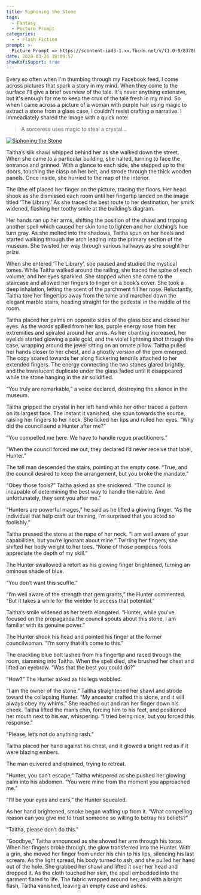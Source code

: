 ```yaml
---
title: Siphoning the Stone
tags:
  - Fantasy
  - Picture Prompt
categories:
  - - Flash Fiction
prompt: >-
  Picture Prompt => https://scontent-iad3-1.xx.fbcdn.net/v/t1.0-9/83788740_3102407963105916_417582541860503552_o.jpg?_nc_cat=105&_nc_sid=8024bb&_nc_ohc=enuT4dJGTAcAX_wycQe&_nc_ht=scontent-iad3-1.xx&oh=9cbfd8ce7aea9d9ebdb922ec991b1f29&oe=5E9DF426
date: 2020-03-26 18:09:57
showKofiSuport: true
---
```


Every so often when I'm thumbing through my Facebook feed, I come across pictures that spark a story in my mind. When they come to the surface I'll give a brief overview of the tale. It's never anything extensive, but it's enough for me to keep the crux of the tale fresh in my mind. So when I came across a picture of a woman with purple hair using magic to extract a stone from a glass case, I couldn't resist crafting a narrative.<!-- more --> I immeadiately shared the image with a quick note:

>A sorceress uses magic to steal a crystal...

<div class="center">

[![Siphoning the Stone](https://images-wixmp-ed30a86b8c4ca887773594c2.wixmp.com/f/de83a01f-0387-491c-8990-0e5998125c26/ddoqlpu-f802e219-71a1-4a00-b4b2-836e366e229a.jpg/v1/fill/w_1920,h_1440,q_75,strp/crystallo_spiritus_by_krouya_ddoqlpu-fullview.jpg?token=eyJ0eXAiOiJKV1QiLCJhbGciOiJIUzI1NiJ9.eyJzdWIiOiJ1cm46YXBwOiIsImlzcyI6InVybjphcHA6Iiwib2JqIjpbW3siaGVpZ2h0IjoiPD0xNDQwIiwicGF0aCI6IlwvZlwvZGU4M2EwMWYtMDM4Ny00OTFjLTg5OTAtMGU1OTk4MTI1YzI2XC9kZG9xbHB1LWY4MDJlMjE5LTcxYTEtNGEwMC1iNGIyLTgzNmUzNjZlMjI5YS5qcGciLCJ3aWR0aCI6Ijw9MTkyMCJ9XV0sImF1ZCI6WyJ1cm46c2VydmljZTppbWFnZS5vcGVyYXRpb25zIl19.NpdmcK8fbxY6oTqxqQj39c255Md9rsdbyWBKKwqcDL0 "Crystallo Spiritus by Krouya")](https://www.deviantart.com/krouya/art/Crystallo-Spiritus-827612274)

</div>

Taitha’s silk shawl whipped behind her as she walked down the street. When she came to a particular building, she halted, turning to face the entrance and grinned. With a glance to each side, she stepped up to the doors, touching the clasp on her belt, and strode through the thick wooden panels. Once inside, she hurried to the map of the interior.

The lithe elf placed her finger on the picture, tracing the floors. Her head shook as she dismissed each room until her fingertip landed on the image titled ‘The Library.’ As she traced the best route to her destination, her smirk widened, flashing her toothy smile at the building’s diagram.

Her hands ran up her arms, shifting the position of the shawl and tripping another spell which caused her skin tone to lighten and her clothing’s hue turn gray. As she melted into the shadows, Taitha spun on her heels and started walking through the arch leading into the primary section of the museum. She twisted her way through various hallways as she sought her prize.

When she entered ‘The Library’, she paused and studied the mystical tomes. While Taitha walked around the railing, she traced the spine of each volume, and her eyes sparkled. She stopped when she came to the staircase and allowed her fingers to linger on a book’s cover. She took a deep inhalation, letting the scent of the parchment fill her nose. Reluctantly, Taitha tore her fingertips away from the tome and marched down the elegant marble stairs, heading straight for the pedestal in the middle of the room.

Taitha placed her palms on opposite sides of the glass box and closed her eyes. As the words spilled from her lips, purple energy rose from her extremities and spiraled around her arms. As her chanting increased, her eyelids started glowing a pale gold, and the violet lightning shot through the case, wrapping around the jewel sitting on an ornate pillow. Taitha pulled her hands closer to her chest, and a ghostly version of the gem emerged. The copy soared towards her along flickering tendrils attached to her extended fingers. The energy connecting the two stones glared brightly, and the translucent duplicate under the glass faded until it disappeared while the stone hanging in the air solidified.

“You truly are remarkable,” a voice declared, destroying the silence in the museum.

Taitha gripped the crystal in her left hand while her other traced a pattern on its largest face. The instant it vanished, she spun towards the source, raising her fingers to her neck. She licked her lips and rolled her eyes. “Why did the council send a Hunter after me?”

“You compelled me here. We have to handle rogue practitioners.”

“When the council forced me out, they declared I’d never receive that label, Hunter.”

The tall man descended the stairs, pointing at the empty case. “True, and the council desired to keep the arrangement, but you broke the mandate.”

“Obey those fools?” Taitha asked as she snickered. “The council is incapable of determining the best way to handle the rabble. And unfortunately, they sent you after me.”

“Hunters are powerful mages,” he said as he lifted a glowing finger. “As the individual that help craft our training, I’m surprised that you acted so foolishly.”

Taitha pressed the stone at the nape of her neck. “I am well aware of your capabilities, but you’re ignorant about mine.” Twirling her fingers, she shifted her body weight to her toes. “None of those pompous fools appreciate the depth of my skill.”

The Hunter swallowed a retort as his glowing finger brightened, turning an ominous shade of blue.

“You don’t want this scuffle.”

“I’m well aware of the strength that gem grants,” the Hunter commented. “But it takes a while for the wielder to access that potential.”

Taitha’s smile widened as her teeth elongated. “Hunter, while you’ve focused on the propaganda the council spouts about this stone, I am familiar with its genuine power.”

The Hunter shook his head and pointed his finger at the former councilwoman. “I’m sorry that it’s come to this.”

The crackling blue bolt lashed from his fingertip and raced through the room, slamming into Taitha. When the spell died, she brushed her chest and lifted an eyebrow. “Was that the best you could do?”

“How?” The Hunter asked as his legs wobbled.

“I am the owner of the stone.” Taitha straightened her shawl and strode toward the collapsing Hunter. “My ancestor crafted this stone, and it will always obey my whims.” She reached out and ran her finger down his cheek. Taitha lifted the man’s chin, forcing him to his feet, and positioned her mouth next to his ear, whispering. “I tried being nice, but you forced this response.”

“Please, let’s not do anything rash.”

Taitha placed her hand against his chest, and it glowed a bright red as if it were blazing embers.

The man quivered and strained, trying to retreat.

“Hunter, you can’t escape,” Taitha whispered as she pushed her glowing palm into his abdomen. “You were mine from the moment you approached me.”

“I’ll be your eyes and ears,” the Hunter squealed.

As her hand brightened, smoke began wafting up from it. “What compelling reason can you give me to trust someone so willing to betray his beliefs?”

“Taitha, please don’t do this.”

“Goodbye,” Taitha announced as she shoved her arm through his torso. When her fingers broke through, the glow transferred into the Hunter. With a grin, she moved her finger from under his chin to his lips, silencing his last scream. As the light spread, his body turned to ash, and she pulled her hand out of the hole. She grabbed her shawl and lifted it over her head and dropped it. As the cloth touched her skin, the spell embedded into the garment flared to life. The fabric wrapped around her, and with a bright flash, Taitha vanished, leaving an empty case and ashes.